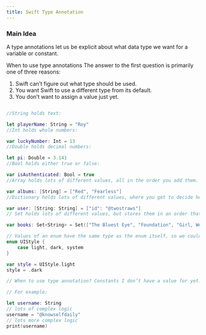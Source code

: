 ```yaml
---
title: Swift Type Annotation
---
```


### Main Idea

A type annotations let us be explicit about what data type we want for a variable or constant.

When to use type annotations
The answer to the first question is primarily one of three reasons:

1. Swift can’t figure out what type should be used.
2. You want Swift to use a different type from its default.
3. You don’t want to assign a value just yet.

```swift

//String holds text:

let playerName: String = "Roy"
//Int holds whole numbers:

var luckyNumber: Int = 13
//Double holds decimal numbers:

let pi: Double = 3.141
//Bool holds either true or false:

var isAuthenticated: Bool = true
//Array holds lots of different values, all in the order you add them. This must be specialized, such as [String]:

var albums: [String] = ["Red", "Fearless"]
//Dictionary holds lots of different values, where you get to decide how data should be accessed. This must be specialized, such as [String: Int]:

var user: [String: String] = ["id": "@twostraws"]
// Set holds lots of different values, but stores them in an order that’s optimized for checking what it contains. This must be specialized, such as Set<String>:

var books: Set<String> = Set(["The Bluest Eye", "Foundation", "Girl, Woman, Other"])

// Values of an enum have the same type as the enum itself, so we could write something like this:
enum UIStyle {
    case light, dark, system
}

var style = UIStyle.light
style = .dark

// When to use type annotation? Constants I don’t have a value for yet. You see, Swift is really clever: you can create a constant that doesn’t have a value just yet, later on provide that value, and Swift will ensure we don’t accidentally use it until a value is present. It will also ensure that you only ever set the value once, so that it remains constant.

// For example:

let username: String
// lots of complex logic
username = "@knowselfdaily"
// lots more complex logic
print(username)
```
